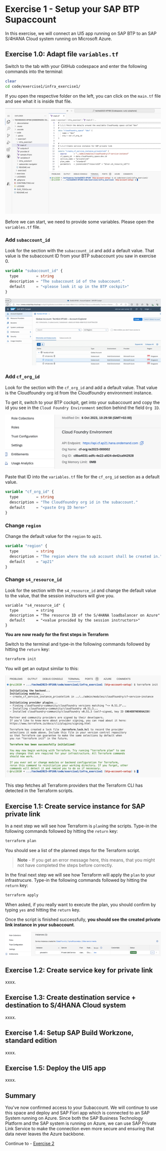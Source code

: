 # Exercise 1 - Setup your SAP BTP Supaccount

In this exercise, we will connect an UI5 app running on SAP BTP to an SAP S/4HANA Cloud system running on Microsoft Azure.

## Exercise 1.0: Adapt file `variables.tf`

Switch to the tab with your GitHub codespace and enter the following commands into the terminal:
```bash
clear
cd code/exercise1/infra_exercise1/
```

If you open the respective folder on the left, you can click on the `main.tf` file and see what it is inside that file.

![](/exercises/exercise1/images/01_01_01.png)

Before we can start, we need to provide some variables. Please open the `variables.tf` file.

### Add `subaccount_id`
Look for the section with the `subaccount_id` and add a default value. That value is the subaccount ID from your BTP subaccount you saw in exercise 0.

```terraform
variable "subaccount_id" {
  type        = string
  description = "The subaccount id of the subaccount."
  default     = "<please look it up in the BTP cockpit>"
}
```
![](/exercises/exercise0/images/00_02_01.png)

### Add `cf_org_id`
Look for the section with the `cf_org_id` and add a default value. That value is the Cloudfoundry org id from the Cloudfoundry environment instance.

To get it, switch to your BTP cockpit, get into your subaccount and copy the id you see in the `Cloud Foundry Environment` section behind the field `Org ID`.

![](/exercises/exercise1/images/01_01_02.png)


Paste that ID into the `variables.tf` file for the `cf_org_id` section as a default value.

```terraform
variable "cf_org_id" {
  type        = string
  description = "The Cloudfoundry org id in the subaccount."
  default     = "<paste Org ID here>"      
}
```

### Change `region`
Change the default value for the `region` to `ap21`.

```terraform
variable "region" {
  type        = string
  description = "The region where the sub account shall be created in."
  default     = "ap21"
}
```

### Change `s4_resource_id`
Look for the section with the `s4_resource_id` and change the default value to the value, that the session instructors will give you.

```
variable "s4_resource_id" {
  type        = string
  description = "The resource ID of the S/4HANA loadbalancer on Azure"
  default     = "<value provided by the session instructors>"
}
```

**You are now ready for the first steps in Terraform**

Switch to the terminal and type-in the following commands followed by hitting the `return` key:

```bash
terraform init
```

You will get an output similar to this:

![](/exercises/exercise1/images/01_01_03.png)

This step fetches all Terraform providers that the Terraform CLI has detected in the Terraform scripts.


## Exercise 1.1: Create service instance for SAP private link 

In a next step we will see how Terraform is `plan`ing the scripts. Type-in the following commands followed by hitting the `return` key:

```bash
terraform plan
```

You should see a list of the planned steps for the Terraform script.

  > **Note** - If you get an error message here, this means, that you might not have completed the steps before correctly.


In the final next step we will see how Terraform will apply the `plan` to your infrastrucure. Type-in the following commands followed by hitting the `return` key:

```bash
terraform apply
```

When asked, if you really want to execute the plan, you should confirm by typing `yes` and hitting the `return` key.

Once the script is finished successfully, **you should see the created private link instance in your subaccount**.

![](/exercises/exercise1/images/01_01_04.png)

## Exercise 1.2: Create service key for private link

xxxx.



## Exercise 1.3: Create destination service + destination to S/4HANA Cloud system

xxxx.


## Exercise 1.4: Setup SAP Build Workzone, standard edition

xxxx.



## Exercise 1.5: Deploy the UI5 app

xxxx.





## Summary

You've now confirmed access to your Subaccount. We will  continue to use this space and deploy and SAP Fiori app which is connected to an SAP System running on Azure. Since both the SAP Business Technology Platform and the SAP system is running on Azure, we can use SAP Private Link Service to make the connection even more secure and ensuring that data never leaves the Azure backbone.  

Continue to - [Exercise 2](../exercise2/README.md)

